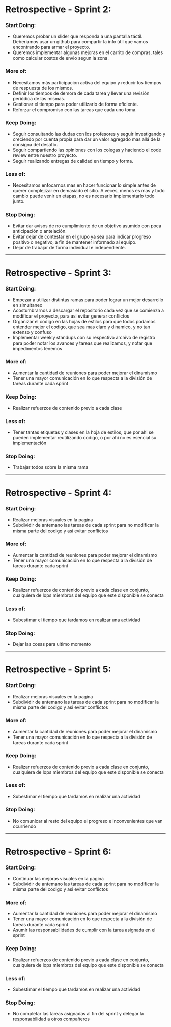 # Retrospective - Sprint 2:
### Start Doing:
- Queremos probar un slider que responda a una pantalla táctil. Deberiamos usar un github para compartir la info útil que vamos encontrando para armar el proyecto.
- Queremos implementar algunas mejoras en el carrito de compras, tales como calcular costos de envio segun la zona.

### More of:
- Necesitamos más participación activa del equipo y reducir los tiempos de respuesta de los mismos.
- Definir los tiempos de demora de cada tarea y llevar una revisión periódica de las mismas.
- Gestionar el tiempo para poder utilizarlo de forma eficiente.
- Reforzar el compromiso con las tareas que cada uno toma.

### Keep Doing:
- Seguir consultando las dudas con los profesores y seguir investigando y creciendo por cuenta propia para dar un valor agregado mas allá de la consigna del desafío.
- Seguir compartiendo las opiniones con los colegas y haciendo el code review entre nuestro proyecto.
- Seguir realizando entregas de calidad en tiempo y forma.

### Less of:
- Necesitamos enfocarnos mas en hacer funcionar lo simple antes de querer complejizar en demasíado el sitio. A veces, menos es mas y todo cambio puede venir en etapas, no es necesario implementarlo todo junto.

### Stop Doing:
- Evitar dar avisos de no cumplimiento de un objetivo asumido con poca anticipación o antelación.
- Evitar dejar de contestar en el grupo ya sea para indicar progreso positivo o negativo, a fin de mantener informado al equipo.
- Dejar de trabajar de forma individual e independiente.

***

# Retrospective - Sprint 3:
### Start Doing:
- Empezar a utilizar distintas ramas para poder lograr un mejor desarrollo en simultaneo
- Acostumbrarnos a descargar el repositorio cada vez que se comienza a modificar el proyecto, para asi evitar generar conflictos
- Organizar el codigo en las hojas de estilos para que todos podamos entender mejor el codigo, que sea mas claro y dinamico, y no tan extenso y confuso
- Implementar weekly standups con su respectivo archivo de registro para poder notar los avances y tareas que realizamos, y notar que impedimentos tenemos
### More of:
- Aumentar la cantidad de reuniones para poder mejorar el dinamismo 
- Tener una mayor comunicación en lo que respecta a la división de tareas durante cada sprint
### Keep Doing:
- Realizar refuerzos de contenido previo a cada clase
### Less of:
- Tener tantas etiquetas y clases en la hoja de estilos, que por ahi se pueden implementar reutilizando codigo, o por ahi no es esencial su implementación
### Stop Doing:
- Trabajar todos sobre la misma rama

***

# Retrospective - Sprint 4:
### Start Doing:
- Realizar mejoras visuales en la pagina
- Subdividir de antemano las tareas de cada sprint para no modificar la misma parte del codigo y asi evitar conflictos
### More of:
- Aumentar la cantidad de reuniones para poder mejorar el dinamismo 
- Tener una mayor comunicación en lo que respecta a la división de tareas durante cada sprint
### Keep Doing:
- Realizar refuerzos de contenido previo a cada clase en conjunto, cualquiera de lops miembros del equipo que este disponible se conecta
### Less of:
- Subestimar el tiempo que tardamos en realizar una actividad 
### Stop Doing:
- Dejar las cosas para ultimo momento

***

# Retrospective - Sprint 5:
### Start Doing:
- Realizar mejoras visuales en la pagina
- Subdividir de antemano las tareas de cada sprint para no modificar la misma parte del codigo y asi evitar conflictos
### More of:
- Aumentar la cantidad de reuniones para poder mejorar el dinamismo 
- Tener una mayor comunicación en lo que respecta a la división de tareas durante cada sprint
### Keep Doing:
- Realizar refuerzos de contenido previo a cada clase en conjunto, cualquiera de lops miembros del equipo que este disponible se conecta
### Less of:
- Subestimar el tiempo que tardamos en realizar una actividad 
### Stop Doing:
- No comunicar al resto del equipo el progreso e inconvenientes que van ocurriendo

***

# Retrospective - Sprint 6:
### Start Doing:
- Continuar las mejoras visuales en la pagina
- Subdividir de antemano las tareas de cada sprint para no modificar la misma parte del codigo y asi evitar conflictos
### More of:
- Aumentar la cantidad de reuniones para poder mejorar el dinamismo 
- Tener una mayor comunicación en lo que respecta a la división de tareas durante cada sprint
- Asumir las responsabilidades de cumplir con la tarea asignada en el sprint
### Keep Doing:
- Realizar refuerzos de contenido previo a cada clase en conjunto, cualquiera de lops miembros del equipo que este disponible se conecta
### Less of:
- Subestimar el tiempo que tardamos en realizar una actividad 
### Stop Doing:
- No completar las tareas asignadas al fin del sprint y delegar la responsabilidad a otros compañeros

